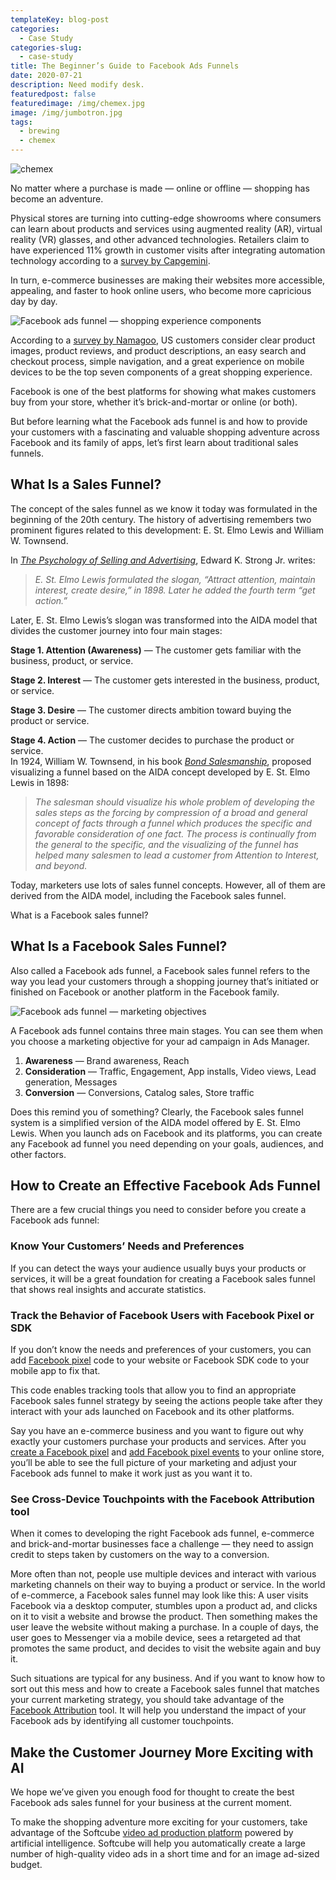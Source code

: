 ```yaml
---
templateKey: blog-post
categories:
  - Case Study
categories-slug:
  - case-study
title: The Beginner’s Guide to Facebook Ads Funnels
date: 2020-07-21
description: Need modify desk.
featuredpost: false
featuredimage: /img/chemex.jpg
image: /img/jumbotron.jpg
tags:
  - brewing
  - chemex
---
```

![chemex](/img/chemex.jpg)

No matter where a purchase is made — online or offline — shopping has become an adventure.

Physical stores are turning into cutting-edge showrooms where consumers can learn about products and services using augmented reality (AR), virtual reality (VR) glasses, and other advanced technologies. Retailers claim to have experienced 11% growth in customer visits after integrating automation technology according to a [survey by Capgemini](https://www.statista.com/statistics/1103830/automation-in-stores-retailers-customer-experience-benefits-worldwide/).

In turn, e-commerce businesses are making their websites more accessible, appealing, and faster to hook online users, who become more capricious day by day.

![Facebook ads funnel — shopping experience components](/img/facebook-sales-funnel-shopping-experience.jpg)

According to a [survey by Namagoo](https://www.statista.com/chart/14012/features-making-a-great-online-shopping-experience/), US customers consider clear product images, product reviews, and product descriptions, an easy search and checkout process, simple navigation, and a great experience on mobile devices to be the top seven components of a great shopping experience.

Facebook is one of the best platforms for showing what makes customers buy from your store, whether it’s brick-and-mortar or online (or both).

But before learning what the Facebook ads funnel is and how to provide your customers with a fascinating and valuable shopping adventure across Facebook and its family of apps, let’s first learn about traditional sales funnels.

## What Is a Sales Funnel?

The concept of the sales funnel as we know it today was formulated in the beginning of the 20th century. The history of advertising remembers two prominent figures related to this development: E. St. Elmo Lewis and William W. Townsend.

In [_The Psychology of Selling and Advertising_](https://babel.hathitrust.org/cgi/pt?id=uc1.$b38792&view=2up&seq=364&size=125), Edward K. Strong Jr. writes:

> _E. St. Elmo Lewis formulated the slogan, “Attract attention, maintain interest, create desire,” in 1898. Later he added the fourth term “get action.”_

Later, E. St. Elmo Lewis’s slogan was transformed into the AIDA model that divides the customer journey into four main stages:

**Stage 1. Attention (Awareness)** — The customer gets familiar with the business, product, or service.

**Stage 2. Interest** — The customer gets interested in the business, product, or service.

**Stage 3. Desire** — The customer directs ambition toward buying the product or service.

**Stage 4. Action** — The customer decides to purchase the product or service.  
In 1924, William W. Townsend, in his book [_Bond Salesmanship_](https://books.google.com.ua/books?redir_esc=y&id=qglDAAAAIAAJ&focus=searchwithinvolume&q=The+salesman+should+visualize+his+whole+problem+of+developing+the+sales+steps+as+the+forcing+by+compression+of+a+broad+and+general+concept+of+facts+through+a+funnel+which+produces+the+specific+and+favorable+consideration+of+one+fact.+The+process+is+continually+from+the+general+to+the+specific%2C+and+the+visualizing+of+the+funnel+has+helped+many+salesmen+to+lead+a+customer+from+Attention+to+Interest%2C+and+beyond), proposed visualizing a funnel based on the AIDA concept developed by E. St. Elmo Lewis in 1898:

> _The salesman should visualize his whole problem of developing the sales steps as the forcing by compression of a broad and general concept of facts through a funnel which produces the specific and favorable consideration of one fact. The process is continually from the general to the specific, and the visualizing of the funnel has helped many salesmen to lead a customer from Attention to Interest, and beyond._

Today, marketers use lots of sales funnel concepts. However, all of them are derived from the AIDA model, including the Facebook sales funnel.

What is a Facebook sales funnel?

## What Is a Facebook Sales Funnel?

Also called a Facebook ads funnel, a Facebook sales funnel refers to the way you lead your customers through a shopping journey that’s initiated or finished on Facebook or another platform in the Facebook family.

![Facebook ads funnel — marketing objectives](/img/facebook-sales-funnel-marketing-objectives-1024x508.jpg)

A Facebook ads funnel contains three main stages. You can see them when you choose a marketing objective for your ad campaign in Ads Manager.

1. **Awareness** — Brand awareness, Reach
2. **Consideration** — Traffic, Engagement, App installs, Video views, Lead generation, Messages
3. **Conversion** — Conversions, Catalog sales, Store traffic 

Does this remind you of something? Clearly, the Facebook sales funnel system is a simplified version of the AIDA model offered by E. St. Elmo Lewis. When you launch ads on Facebook and its platforms, you can create any Facebook ad funnel you need depending on your goals, audiences, and other factors.

## How to Create an Effective Facebook Ads Funnel

There are a few crucial things you need to consider before you create a Facebook ads funnel:

### Know Your Customers’ Needs and Preferences

If you can detect the ways your audience usually buys your products or services, it will be a great foundation for creating a Facebook sales funnel that shows real insights and accurate statistics.

### Track the Behavior of Facebook Users with Facebook Pixel or SDK

If you don’t know the needs and preferences of your customers, you can add [Facebook pixel](https://softcube.com/what-is-facebook-pixel-and-why-use-it/) code to your website or Facebook SDK code to your mobile app to fix that.

This code enables tracking tools that allow you to find an appropriate Facebook sales funnel strategy by seeing the actions people take after they interact with your ads launched on Facebook and its other platforms. 

Say you have an e-commerce business and you want to figure out why exactly your customers purchase your products and services. After you [create a Facebook pixel](https://softcube.com/how-to-create-a-facebook-pixel/) and [add Facebook pixel events](https://softcube.com/how-to-add-facebook-pixel-events-to-your-website/) to your online store, you’ll be able to see the full picture of your marketing and adjust your Facebook ads funnel to make it work just as you want it to.

### See Cross-Device Touchpoints with the Facebook Attribution tool

When it comes to developing the right Facebook ads funnel, e-commerce and brick-and-mortar businesses face a challenge — they need to assign credit to steps taken by customers on the way to a conversion. 

More often than not, people use multiple devices and interact with various marketing channels on their way to buying a product or service. In the world of e-commerce, a Facebook sales funnel may look like this: A user visits Facebook via a desktop computer, stumbles upon a product ad, and clicks on it to visit a website and browse the product. Then something makes the user leave the website without making a purchase. In a couple of days, the user goes to Messenger via a mobile device, sees a retargeted ad that promotes the same product, and decides to visit the website again and buy it.

Such situations are typical for any business. And if you want to know how to sort out this mess and how to create a Facebook sales funnel that matches your current marketing strategy, you should take advantage of the [Facebook Attribution](https://www.facebook.com/business/measurement/attribution) tool. It will help you understand the impact of your Facebook ads by identifying all customer touchpoints.

## Make the Customer Journey More Exciting with AI

We hope we’ve given you enough food for thought to create the best Facebook ads sales funnel for your business at the current moment.

  
To make the shopping adventure more exciting for your customers, take advantage of the Softcube [video ad production platform](http://softcube.com/) powered by artificial intelligence. Softcube will help you automatically create a large number of high-quality video ads in a short time and for an image ad-sized budget.
